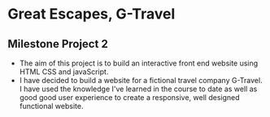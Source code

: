 # Great Escapes, G-Travel

## Milestone Project 2

- The aim of this project is to build an interactive front end website using HTML CSS and javaScript. 
- I have decided to build a website for a fictional travel company G-Travel. I have used the knowledge I've learned in the course to date as well as good good user experience to create a responsive, well designed functional website.

